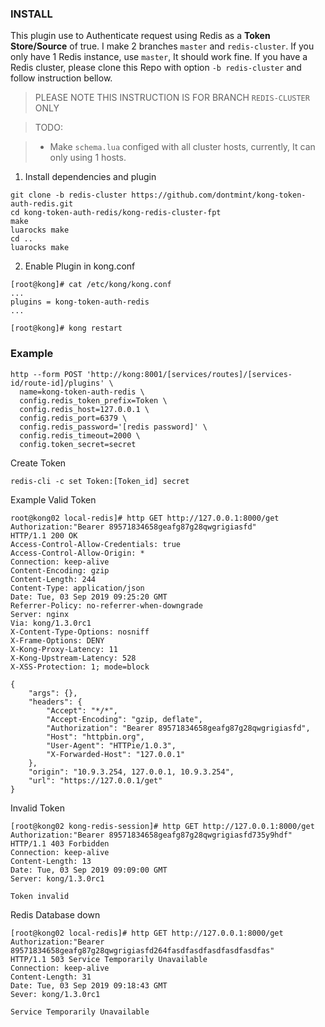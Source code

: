 ### INSTALL 

This plugin use to Authenticate request using Redis as a **Token Store/Source** of true.
I make 2 branches `master` and `redis-cluster`. If you only have 1 Redis instance, use `master`, It should work fine.
If you have a Redis cluster, please clone this Repo with option `-b redis-cluster` and follow instruction bellow.

> PLEASE NOTE THIS INSTRUCTION IS FOR BRANCH `REDIS-CLUSTER` ONLY

> TODO: 

> - Make `schema.lua` configed with all cluster hosts, currently, It can only using 1 hosts.

1. Install dependencies and plugin
```
git clone -b redis-cluster https://github.com/dontmint/kong-token-auth-redis.git 
cd kong-token-auth-redis/kong-redis-cluster-fpt
make 
luarocks make 
cd ..
luarocks make
```
2. Enable Plugin in kong.conf

```
[root@kong]# cat /etc/kong/kong.conf
...
plugins = kong-token-auth-redis
...

[root@kong]# kong restart
```


### Example

```
http --form POST 'http://kong:8001/[services/routes]/[services-id/route-id]/plugins' \
  name=kong-token-auth-redis \
  config.redis_token_prefix=Token \
  config.redis_host=127.0.0.1 \
  config.redis_port=6379 \
  config.redis_password='[redis password]' \
  config.redis_timeout=2000 \
  config.token_secret=secret
```

Create Token 

```
redis-cli -c set Token:[Token_id] secret
```

Example Valid Token

```
root@kong02 local-redis]# http GET http://127.0.0.1:8000/get Authorization:"Bearer 89571834658geafg87g28qwgrigiasfd"
HTTP/1.1 200 OK
Access-Control-Allow-Credentials: true
Access-Control-Allow-Origin: *
Connection: keep-alive
Content-Encoding: gzip
Content-Length: 244
Content-Type: application/json
Date: Tue, 03 Sep 2019 09:25:20 GMT
Referrer-Policy: no-referrer-when-downgrade
Server: nginx
Via: kong/1.3.0rc1
X-Content-Type-Options: nosniff
X-Frame-Options: DENY
X-Kong-Proxy-Latency: 11
X-Kong-Upstream-Latency: 528
X-XSS-Protection: 1; mode=block

{
    "args": {},
    "headers": {
        "Accept": "*/*",
        "Accept-Encoding": "gzip, deflate",
        "Authorization": "Bearer 89571834658geafg87g28qwgrigiasfd",
        "Host": "httpbin.org",
        "User-Agent": "HTTPie/1.0.3",
        "X-Forwarded-Host": "127.0.0.1"
    },
    "origin": "10.9.3.254, 127.0.0.1, 10.9.3.254",
    "url": "https://127.0.0.1/get"
}

```

Invalid Token 

```
[root@kong02 kong-redis-session]# http GET http://127.0.0.1:8000/get Authorization:"Bearer 89571834658geafg87g28qwgrigiasfd735y9hdf"
HTTP/1.1 403 Forbidden
Connection: keep-alive
Content-Length: 13
Date: Tue, 03 Sep 2019 09:09:00 GMT
Server: kong/1.3.0rc1

Token invalid
```

Redis Database down 

```
[root@kong02 local-redis]# http GET http://127.0.0.1:8000/get Authorization:"Bearer 89571834658geafg87g28qwgrigiasfd264fasdfasdfasdfasdfasdfas"
HTTP/1.1 503 Service Temporarily Unavailable
Connection: keep-alive
Content-Length: 31
Date: Tue, 03 Sep 2019 09:18:43 GMT
Sever: kong/1.3.0rc1

Service Temporarily Unavailable
```

